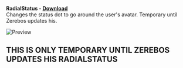 **RadialStatus - [Download](https://github.com/Gibbu/Powercord-Themes/raw/master/RadialStatus/RadialStatus.zip)**  
Changes the status dot to go around the user's avatar. Temporary until Zerebos updates his.

![Preview](https://i.imgur.com/oKrzJNf.jpg)


## THIS IS ONLY TEMPORARY UNTIL ZEREBOS UPDATES HIS RADIALSTATUS